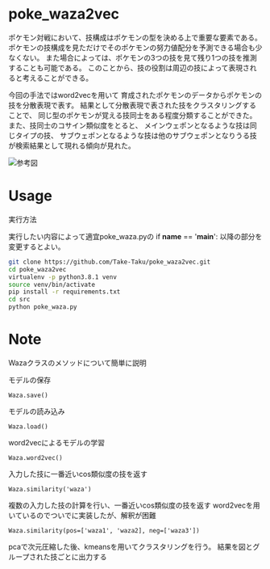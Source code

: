 # poke_waza2vec
ポケモン対戦において、技構成はポケモンの型を決める上で重要な要素である。
ポケモンの技構成を見ただけでそのポケモンの努力値配分を予測できる場合も少なくない。
また場合によっては、ポケモンの3つの技を見て残り1つの技を推測することも可能である。
このことから、技の役割は周辺の技によって表現されると考えることができる。

今回の手法ではword2vecを用いて
育成されたポケモンのデータからポケモンの技を分散表現で表す。
結果として分散表現で表された技をクラスタリングすることで、
同じ型のポケモンが覚える技同士をある程度分類することができた。
また、技同士のコサイン類似度をとると、
メインウェポンとなるような技は同じタイプの技、
サブウェポンとなるような技は他のサブウェポンとなりうる技が検索結果として現れる傾向が見れた。

![参考図](https://user-images.githubusercontent.com/68584494/180594737-85479df4-1a8a-48ab-8e7d-83e39b031d79.png)

# Usage
 
実行方法

実行したい内容によって適宜poke_waza.pyの
 if __name__ == '__main__': 
以降の部分を変更するとよい。
 
```bash
git clone https://github.com/Take-Taku/poke_waza2vec.git
cd poke_waza2vec
virtualenv -p python3.8.1 venv
source venv/bin/activate
pip install -r requirements.txt
cd src
python poke_waza.py
```
 
# Note
Wazaクラスのメソッドについて簡単に説明
  
モデルの保存
```bass
Waza.save()
```
モデルの読み込み
```bass
Waza.load()
```
word2vecによるモデルの学習
```bass
Waza.word2vec()
```
入力した技に一番近いcos類似度の技を返す
```bass
Waza.similarity('waza')
```
複数の入力した技の計算を行い、一番近いcos類似度の技を返す
word2vecを用いているのでついでに実装したが、解釈が困難
```bass
Waza.similarity(pos=['waza1', 'waza2], neg=['waza3'])
```
pcaで次元圧縮した後、kmeansを用いてクラスタリングを行う。
結果を図とグループされた技ごとに出力する


